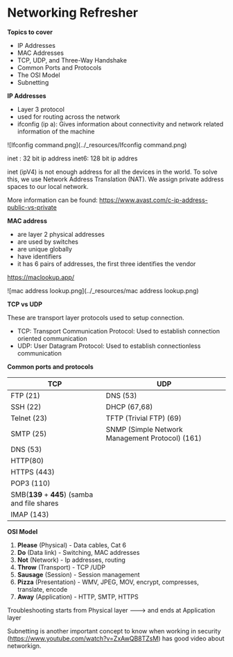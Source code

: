 # Networking Refresher

**Topics to cover**

- IP Addresses
- MAC Addresses
- TCP, UDP, and Three-Way Handshake
- Common Ports and Protocols
- The OSI Model
- Subnetting

**IP Addresses**

- Layer 3 protocol
- used for routing across the network
- ifconfig (ip a): Gives information about connectivity and network related information of the machine

![Ifconfig command.png](../\_resources/Ifconfig command.png)

inet : 32 bit ip address
inet6: 128 bit ip addres

inet (ipV4) is not enough address for all the devices in the world. To solve this, we use Network Address Translation (NAT). We assign private address spaces to our local network.

More information can be found:
https://www.avast.com/c-ip-address-public-vs-private

**MAC address**

- are layer 2 physical addresses
- are used by switches
- are unique globally
- have identifiers
- it has 6 pairs of addresses, the first three identifies the vendor

https://maclookup.app/

![mac address lookup.png](../\_resources/mac address lookup.png)

**TCP vs UDP**

These are transport layer protocols used to setup connection.

- TCP: Transport Communication Protocol: Used to establish connection oriented communication
- UDP: User Datagram Protocol: Used to establish connectionless communication

**Common ports and protocols**

| TCP                                            | UDP                                             |
| ---------------------------------------------- | ----------------------------------------------- |
| FTP (21)                                       | DNS (53)                                        |
| SSH (22)                                       | DHCP (67,68)                                    |
| Telnet (23)                                    | TFTP (Trivial FTP) (69)                         |
| SMTP (25)                                      | SNMP (Simple Network Management Protocol) (161) |
| DNS (53)                                       |                                                 |
| HTTP(80)                                       |                                                 |
| HTTPS (443)                                    |                                                 |
| POP3 (110)                                     |                                                 |
| SMB(**139** \+ **445**) (samba and file shares |                                                 |
| IMAP (143)                                     |                                                 |

**OSI Model**

1.  **Please** (Physical) - Data cables, Cat 6
2.  **Do** (Data link) - Switching, MAC addresses
3.  **Not** (Network) - Ip addresses, routing
4.  **Throw** (Transport) - TCP /UDP
5.  **Sausage** (Session) - Session management
6.  **Pizza** (Presentation) - WMV, JPEG, MOV, encrypt, compresses, translate, encode
7.  **Away** (Application) - HTTP, SMTP, HTTPS

Troubleshooting starts from Physical layer ---> and ends at Application layer

Subnetting is another important concept to know when working in security (https://www.youtube.com/watch?v=ZxAwQB8TZsM) has good video about networkign.
